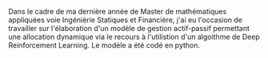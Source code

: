 Dans le cadre de ma dernière année de Master de mathématiques appliquées voie Ingénièrie Statiques et Financière, 
j'ai eu l'occasion de travailler sur l'élaboration d'un modèle de gestion actif-passif permettant une allocation dynamique via le recours à
l'utilistion d'un algoithme de Deep Reinforcement Learning.
Le modèle a été codé en python.
